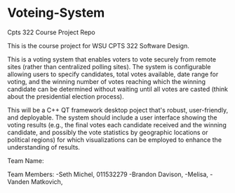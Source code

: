 # Voteing-System
Cpts 322 Course Project Repo

This is the course project for WSU CPTS 322 Software Design. 

This is a voting system that enables voters to vote securely from remote sites (rather than centralized polling sites). 
The system is configurable allowing users to specify candidates, total votes available, date range for voting, and the 
winning number of votes reaching which the winning candidate can be determined without waiting until all votes are casted 
(think about the presidential election process).

This will be a C++ QT framework desktop poject that's robust, user-friendly, and deployable. The system should include a 
user interface showing the voting results (e.g., the final votes each candidate received and the winning candidate, and 
possibly the vote statistics by geographic locations or political regions) for which visualizations can be employed to 
enhance the understanding of results.

Team Name:

Team Members:
-Seth Michel, 011532279
-Brandon Davison, 
-Melisa, 
-Vanden Matkovich, 
